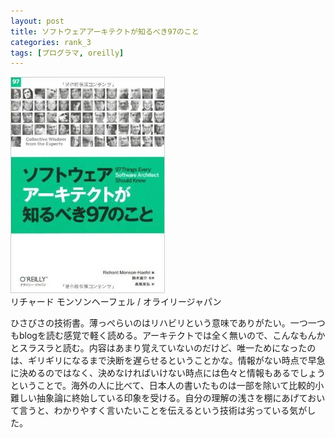 ```yaml
---
layout: post
title: ソフトウェアアーキテクトが知るべき97のこと
categories: rank_3
tags: [プログラマ, oreilly]
---
```



<div class="book"><div class="book_image"><a href="http://www.amazon.co.jp/dp/4873114292"><img src="/images/97_things_every_software_architect_should_know.jpg"></img></a></div><div class="book_info">リチャード モンソンヘーフェル / オライリージャパン</div><div class="clear"></div></div>

ひさびさの技術書。薄っぺらいのはリハビリという意味でありがたい。一つ一つもblogを読む感覚で軽く読める。アーキテクトでは全く無いので、こんなもんかとスラスラと読む。内容はあまり覚えていないのだけど、唯一ためになったのは、ギリギリになるまで決断を遅らせるということかな。情報がない時点で早急に決めるのではなく、決めなければいけない時点には色々と情報もあるでしょうということで。海外の人に比べて、日本人の書いたものは一部を除いて比較的小難しい抽象論に終始している印象を受ける。自分の理解の浅さを棚にあげておいて言うと、わかりやすく言いたいことを伝えるという技術は劣っている気がした。
